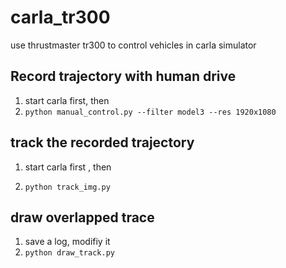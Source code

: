 # carla_tr300
use thrustmaster tr300 to control vehicles in carla simulator


## Record trajectory with human drive
1. start carla first, then
2. ``` python manual_control.py --filter model3 --res 1920x1080 ```

## track the recorded trajectory
1. start carla first , then

2. ``` python track_img.py ```

## draw overlapped trace
1. save a log, modifiy it
2. ``` python draw_track.py ```
